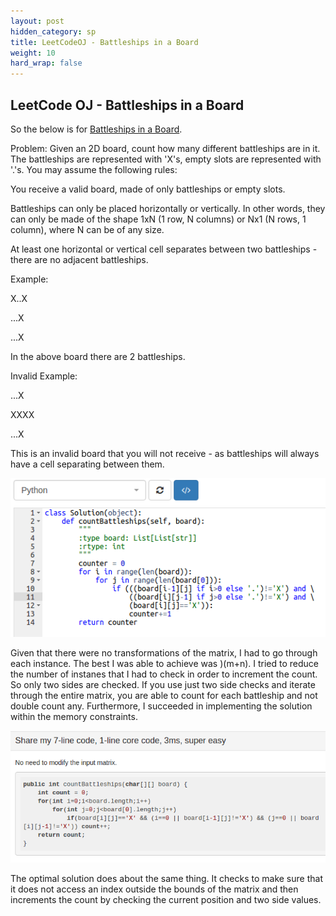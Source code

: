 ```yaml
---
layout: post
hidden_category: sp
title: LeetCodeOJ - Battleships in a Board
weight: 10
hard_wrap: false
---
```


## LeetCode OJ - Battleships in a Board

So the below is for [Battleships in a Board](https://leetcode.com/problems/battleships-in-a-board/).

Problem:
Given an 2D board, count how many different battleships are in it. The battleships are represented with 'X's, empty slots are represented with '.'s. You may assume the following rules:

You receive a valid board, made of only battleships or empty slots.

Battleships can only be placed horizontally or vertically. In other words, they can only be made of the shape 1xN (1 row, N columns) or Nx1 (N rows, 1 column), where N can be of any size.


At least one horizontal or vertical cell separates between two battleships - there are no adjacent battleships.


Example:

X..X

...X

...X

In the above board there are 2 battleships.

Invalid Example:

...X

XXXX

...X

This is an invalid board that you will not receive - as battleships will always have a cell separating between them.

![png](https://raw.githubusercontent.com/JonathanJohann/Research/master/_posts/Scratch_Pad/Pics/count_Battleships.png)

Given that there were no transformations of the matrix, I had to go through each instance. The best I was able to achieve was )(m+n). I tried to reduce the number of instanes that I had to check in order to increment the count. So only two sides are checked. If you use just two side checks and iterate through the entire matrix, you are able to count for each battleship and not double count any. Furthermore, I succeeded in implementing the solution within the memory constraints.

![png](https://raw.githubusercontent.com/JonathanJohann/Research/master/_posts/Scratch_Pad/Pics/optimal_count_Battleships.png)


The optimal solution does about the same thing. It checks to make sure that it does not access an index outside the bounds of the matrix and then increments the count by checking the current position and two side values.
